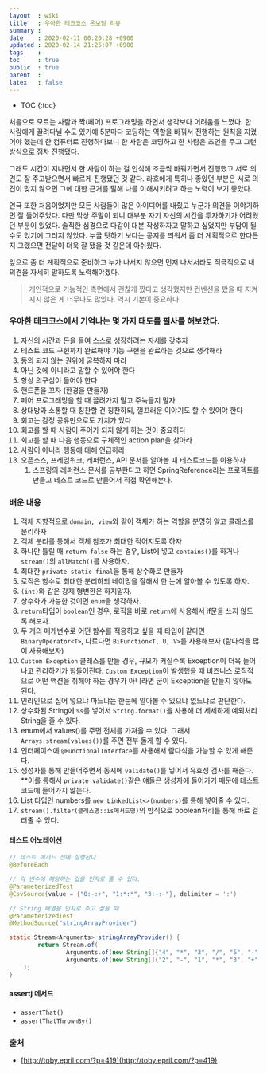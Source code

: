```yaml
---
layout  : wiki
title   : 우아한 테크코스 온보딩 리뷰
summary : 
date    : 2020-02-11 00:20:28 +0900
updated : 2020-02-14 21:25:07 +0900
tags    : 
toc     : true
public  : true
parent  : 
latex   : false
---
```

* TOC
{:toc}

처음으로 모르는 사람과 짝(페어) 프로그래밍을 하면서 생각보다 어려움을 느꼈다. 한 사람에게 끌려다닐 수도 있기에 5분마다 코딩하는 역할을 바꿔서 진행하는 원칙을 지켰어야 했는데 한 컴퓨터로 진행하다보니 한 사람은 코딩하고 한 사람은 조언을 주고 그런 방식으로 점차 진행됐다. 

그래도 시간이 지나면서 한 사람이 하는 걸 인식해 조금씩 바꿔가면서 진행했고 서로 의견도 잘 주고받으면서 빠르게 진행됐던 것 같다. 라흐에게 특히나 좋았던 부분은 서로 의견이 맞지 않으면 그에 대한 근거를 말해 나를 이해시키려고 하는 노력이 보기 좋았다.

연극 또한 처음이었지만 모든 사람들이 많은 아이디어를 내줬고 누군가 의견을 이야기하면 잘 들어주었다. 다만 막상 주말이 되니 대부분 자기 자신의 시간을 투자하기가 어려웠던 부분이 있었다. 솔직한 심경으로 다같이 대본 작성하자고 말하고 싶었지만 부담이 될 수도 있기에 그러지 않았다. 누굴 탓하기 보다는 공지를 띄워서 좀 더 계획적으로 한다든지 그랬으면 전달이 더욱 잘 됐을 것 같은데 아쉬웠다.

앞으로 좀 더 계획적으로 준비하고 누가 나서지 않으면 먼저 나서서라도 적극적으로 내 의견을 자세히 말하도록 노력해야겠다.

> 개인적으로 기능적인 측면에서 괜찮게 짰다고 생각했지만 컨벤션을 봤을 때 지켜지지 않은 게 너무나도 많았다. 역시 기본이 중요하다.

### 우아한 테크코스에서 기억나는 몇 가지 태도를 필사를 해보았다.

1. 자신의 시간과 돈을 들여 스스로 성장하려는 자세를 갖추자
2. 테스트 코드 구현까지 완료해야 기능 구현을 완료하는 것으로 생각해라
3. 동의 되지 않는 권위에 굴복하지 마라
4. 아닌 것에 아니라고 말할 수 있어야 한다
4. 항상 의구심이 들어야 한다
5. 핸드폰을 끄자 (환경을 만들자)
6. 페어 프로그래밍을 할 때 끌려가지 말고 주눅들지 말자
7. 상대방과 소통할 때 칭찬할 건 칭찬하되, 껄끄러운 이야기도 할 수 있어야 한다
8. 회고는 감정 공유만으로도 가치가 있다
9. 회고를 할 때 사람이 주어가 되지 않게 하는 것이 중요하다
10. 회고를 할 때 다음 행동으로 구체적인 action plan을 찾아라
11. 사람이 아니라 행동에 대해 언급하라
12. 오픈소스, 프레임워크, 레퍼런스, API 문서를 알아볼 때 테스트코드를 이용하자
	1. 스프링의 레퍼런스 문서를 공부한다고 하면 SpringReference라는 프로젝트를 만들고 테스트 코드로 만들어서 직접 확인해본다.


### 배운 내용
1. 객체 지향적으로 `domain, view`와 같이 객체가 하는 역할을 분명히 알고 클래스를 분리하자
2. 객체 분리를 통해서 객체 참조가 최대한 적어지도록 하자
3. 하나만 틀릴 때 `return false` 하는 경우, List에 넣고 `contains()`를 하거나 `stream()`의 `allMatch()`를 사용하자.
4. 최대한 `private static final`을 통해 상수화로 만들자
5. 로직은 함수로 최대한 분리하되 네이밍을 잘해서 한 눈에 알아볼 수 있도록 하자.
6. `(int)`와 같은 강제 형변환은 하지말자.
7. 상수화가 가능한 것이면 `enum`을 생각하자.
8. `return`타입이 `boolean`인 경우, 로직을 바로 `return`에 사용해서 if문을 쓰지 않도록 해보자.
9. 두 개의 매개변수로 어떤 함수를 적용하고 싶을 때 타입이 같다면 `BinaryOperator<T>`, 다르다면 `BiFunction<T, U, V>`를 사용해보자 (람다식을 많이 사용해보자)
10. `Custom Exception` 클래스를 만들 경우, 규모가 커질수록 Exception이 더욱 늘어나고 관리하기가 힘들어진다. `Custom Exception`이 발생했을 때 비즈니스 로직적으로 어떤 액션을 취해야 하는 경우가 아니라면 굳이 Exception을 만들지 않아도 된다.
11. 인라인으로 집어 넣으냐 마느냐는 한눈에 알아볼 수 있으냐 없느냐로 판단한다.
12. 상수화된 String에 `%s`를 넣어서 `String.format()`을 사용해 더 세세하게 예외처리 String을 줄 수 있다.
13. enum에서 values()를 주면 전체를 가져올 수 있다. 그래서 `Arrays.stream(values())`를 주면 전부 돌게 할 수 있다.
14. 인터페이스에 `@FunctionalInterface`를 사용해서 람다식을 가능할 수 있게 해준다.
15. 생성자를 통해 만들어주면서 동시에 `validate()`를 넣어서 유효성 검사를 해준다. **이를 통해서 `private validate()`같은 얘들은 생성자에 들어가기 때문에 테스트코드에 들어가지 않는다.
16. List 타입인 numbers를 `new LinkedList<>(numbers)`를 통해 넣어줄 수 있다.
17. `stream().filter(클래스명::is메서드명)`의 방식으로 boolean처리를 통해 바로 걸러줄 수 있다.

#### 테스트 어노테이션

```java
// 테스트 메서드 전에 실행된다
@BeforeEach

// 각 변수에 해당하는 값을 인자로 줄 수 있다.
@ParameterizedTest
@CsvSource(value = {"0:-:+", "1:*:*", "3:-:-"}, delimiter = ':')

// String 배열을 인자로 주고 싶을 때
@ParameterizedTest
@MethodSource("stringArrayProvider")

static Stream<Arguments> stringArrayProvider() {
        return Stream.of(
                Arguments.of(new String[]{"4", "*", "3", "/", "5", "-", "20"}, -17.6),
                Arguments.of(new String[]{"2", "-", "1", "*", "3", "+", "2"}, 5)
	);
}
```

#### assertj 메서드

- `assertThat()`
- `assertThatThrownBy()`

### 출처
- [http://toby.epril.com/?p=419](http://toby.epril.com/?p=419)
